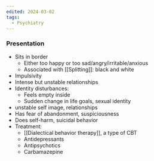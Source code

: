 ```yaml
---
edited: 2024-03-02
tags:
  - Psychiatry
---
```

### Presentation
- Sits in border
	- Either too happy or too sad/angry/irritable/anxious
	- Associated with [[Splitting]]: black and white
- Impulsivity 
- Intense but unstable relationships
- Identity disturbances:
	- Feels empty inside
	- Sudden change in life goals, sexual identity 
- unstable self image, relationships
- Has fear of abandonment, suspiciousness 
- Does self-harm, suicidal behavior  
- Treatment: 
	- [[Dialectical behavior therapy]], a type of CBT 
	- Antidepressants
	- Antipsychotics
	- Carbamazepine 

